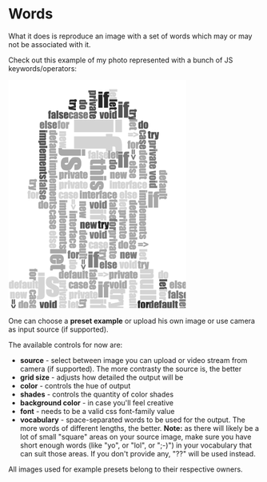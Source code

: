 # Words
What it does is reproduce an image with a set of words which may or may not be associated with it.

Check out this example of my photo represented with a bunch of JS keywords/operators:

![Example - me wordified](/examples/me/me-wordified.png)

One can choose a **preset example** or upload his own image or use camera as input source (if supported).
 
The available controls for now are:

* **source** - select between image you can upload or video stream from camera (if supported).
The more contrasty the source is, the better
* **grid size** - adjusts how detailed the output will be
* **color** - controls the hue of output
* **shades** - controls the quantity of color shades
* **background color** - in case you'll feel creative
* **font** - needs to be a valid css font-family value
* **vocabulary** - space-separated words to be used for the output. The more words of different lengths, the better.
**Note:** as there will likely be a lot of small "square" areas on your source image,
make sure you have short enough words (like "yo", or "lol", or ";-)") in your vocabulary that can suit those areas.
If you don't provide any, "??" will be used instead.

All images used for example presets belong to their respective owners.